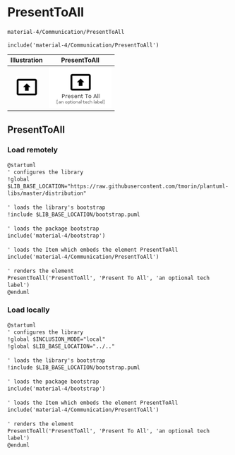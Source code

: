 # PresentToAll


```text
material-4/Communication/PresentToAll
```

```text
include('material-4/Communication/PresentToAll')
```



| Illustration | PresentToAll |
| :---: | :---: |
| ![illustration for Illustration](../../material-4/Communication/PresentToAll.png) | ![illustration for PresentToAll](../../material-4/Communication/PresentToAll.Local.png) |




## PresentToAll

### Load remotely
```plantuml
@startuml
' configures the library
!global $LIB_BASE_LOCATION="https://raw.githubusercontent.com/tmorin/plantuml-libs/master/distribution"

' loads the library's bootstrap
!include $LIB_BASE_LOCATION/bootstrap.puml

' loads the package bootstrap
include('material-4/bootstrap')

' loads the Item which embeds the element PresentToAll
include('material-4/Communication/PresentToAll')

' renders the element
PresentToAll('PresentToAll', 'Present To All', 'an optional tech label')
@enduml
```

### Load locally
```plantuml
@startuml
' configures the library
!global $INCLUSION_MODE="local"
!global $LIB_BASE_LOCATION="../.."

' loads the library's bootstrap
!include $LIB_BASE_LOCATION/bootstrap.puml

' loads the package bootstrap
include('material-4/bootstrap')

' loads the Item which embeds the element PresentToAll
include('material-4/Communication/PresentToAll')

' renders the element
PresentToAll('PresentToAll', 'Present To All', 'an optional tech label')
@enduml
```

